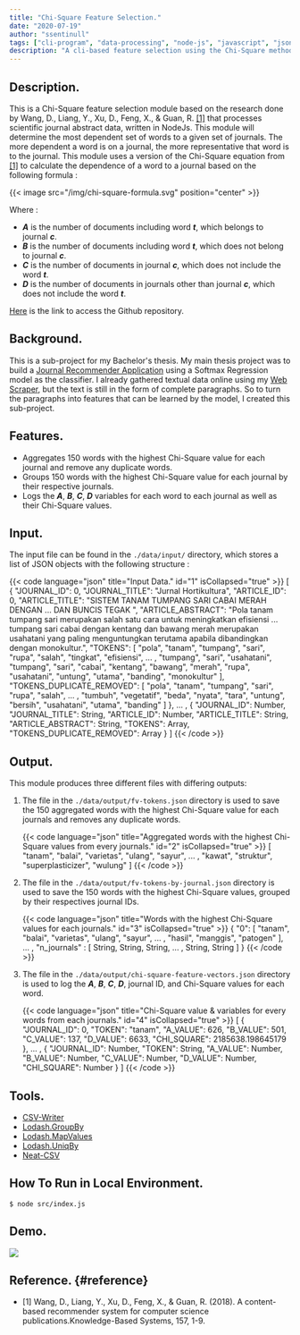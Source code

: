```yaml
---
title: "Chi-Square Feature Selection."
date: "2020-07-19"
author: "ssentinull"
tags: ["cli-program", "data-processing", "node-js", "javascript", "json"]
description: "A cli-based feature selection using the Chi-Square method."
---
```


## Description.

This is a Chi-Square feature selection module based on the research done by Wang, D., Liang, Y., Xu, D., Feng, X., & Guan, R. [[1]](#reference) that processes scientific journal abstract data, written in NodeJs. This module will determine the most dependent set of words to a given set of journals. The more dependent a word is on a journal, the more representative that word is to the journal. This module uses a version of the Chi-Square equation from [[1]](#reference) to calculate the dependence of a word to a journal based on the following formula :

{{< image src="/img/chi-square-formula.svg" position="center" >}}

Where :

- **_A_** is the number of documents including word **_t_**, which belongs to journal **_c_**.
- **_B_** is the number of documents including word **_t_**, which does not belong to journal **_c_**.
- **_C_** is the number of documents in journal **_c_**, which does not include the word **_t_**.
- **_D_** is the number of documents in journals other than journal **_c_**, which does not include the word **_t_**.

[Here](https://github.com/ssentinull/chi-square-module) is the link to access the Github repository.

## Background.

This is a sub-project for my Bachelor's thesis. My main thesis project was to build a [Journal Recommender Application](/projects/journal-recommender-application/) using a Softmax Regression model as the classifier. I already gathered textual data online using my [Web Scraper](/projects/web-scraper), but the text is still in the form of complete paragraphs. So to turn the paragraphs into features that can be learned by the model, I created this sub-project.

## Features.

- Aggregates 150 words with the highest Chi-Square value for each journal and remove any duplicate words.
- Groups 150 words with the highest Chi-Square value for each journal by their respective journals.
- Logs the **_A_**, **_B_**, **_C_**, **_D_** variables for each word to each journal as well as their Chi-Square values.

## Input.

The input file can be found in the `./data/input/` directory, which stores a list of JSON objects with the following structure :

{{< code language="json" title="Input Data." id="1" isCollapsed="true" >}}
[
{
"JOURNAL_ID": 0,
"JOURNAL_TITLE": "Jurnal Hortikultura",
"ARTICLE_ID": 0,
"ARTICLE_TITLE": "SISTEM TANAM TUMPANG SARI CABAI MERAH DENGAN ... DAN BUNCIS TEGAK ",
"ARTICLE_ABSTRACT": "Pola tanam tumpang sari merupakan salah satu cara untuk meningkatkan efisiensi ... tumpang sari cabai dengan kentang dan bawang merah merupakan usahatani yang paling menguntungkan terutama apabila dibandingkan dengan monokultur.",
"TOKENS": [ "pola", "tanam", "tumpang", "sari", "rupa", "salah", "tingkat", "efisiensi", ... , "tumpang", "sari", "usahatani", "tumpang", "sari", "cabai", "kentang", "bawang", "merah", "rupa", "usahatani", "untung", "utama", "banding", "monokultur" ],
"TOKENS_DUPLICATE_REMOVED": [ "pola", "tanam", "tumpang", "sari", "rupa", "salah", ... , "tumbuh", "vegetatif", "beda", "nyata", "tara", "untung", "bersih", "usahatani", "utama", "banding" ]
},
... ,
{
"JOURNAL_ID": Number,
"JOURNAL_TITLE": String,
"ARTICLE_ID": Number,
"ARTICLE_TITLE": String,
"ARTICLE_ABSTRACT": String,
"TOKENS": Array,
"TOKENS_DUPLICATE_REMOVED": Array
}
]
{{< /code >}}

## Output.

This module produces three different files with differing outputs:

1. The file in the `./data/output/fv-tokens.json` directory is used to save the 150 aggregated words with the highest Chi-Square value for each journals and removes any duplicate words.

   {{< code language="json" title="Aggregated words with the highest Chi-Square values from every journals." id="2" isCollapsed="true" >}}
   [
   "tanam",
   "balai",
   "varietas",
   "ulang",
   "sayur",
   ... ,
   "kawat",
   "struktur",
   "superplasticizer",
   "wulung"
   ]
   {{< /code >}}

2. The file in the `./data/output/fv-tokens-by-journal.json` directory is used to save the 150 words with the highest Chi-Square values, grouped by their respectives journal IDs.

   {{< code language="json" title="Words with the highest Chi-Square values for each journals." id="3" isCollapsed="true" >}}
   {
   "0": [
   "tanam",
   "balai",
   "varietas",
   "ulang",
   "sayur",
   ... ,
   "hasil",
   "manggis",
   "patogen"
   ],
   ... ,
   "n_journals" : [
   String,
   String,
   String,
   ... ,
   String,
   String
   ]
   }
   {{< /code >}}

3. The file in the `./data/output/chi-square-feature-vectors.json` directory is used to log the **_A_**, **_B_**, **_C_**, **_D_**, journal ID, and Chi-Square values for each word.

   {{< code language="json" title="Chi-Square value & variables for every words from each journals." id="4" isCollapsed="true" >}}
   [
   {
   "JOURNAL_ID": 0,
   "TOKEN": "tanam",
   "A_VALUE": 626,
   "B_VALUE": 501,
   "C_VALUE": 137,
   "D_VALUE": 6633,
   "CHI_SQUARE": 2185638.198645179
   },
   ... ,
   {
   "JOURNAL_ID": Number,
   "TOKEN": String,
   "A_VALUE": Number,
   "B_VALUE": Number,
   "C_VALUE": Number,
   "D_VALUE": Number,
   "CHI_SQUARE": Number
   }
   ]
   {{< /code >}}

## Tools.

- [CSV-Writer](https://www.npmjs.com/package/csv-writer)
- [Lodash.GroupBy](https://www.npmjs.com/package/lodash.groupby)
- [Lodash.MapValues](https://www.npmjs.com/package/lodash.mapvalues)
- [Lodash.UniqBy](https://www.npmjs.com/package/lodash.uniqby)
- [Neat-CSV](https://www.npmjs.com/package/neat-csv)

## How To Run in Local Environment.

```shell
$ node src/index.js
```

## Demo.

![](https://media.giphy.com/media/Rf4xdYQHIW4vLBS66p/giphy.gif)

## Reference. {#reference}

- [1] Wang, D., Liang, Y., Xu, D., Feng, X., & Guan, R. (2018).
  A content-based recommender system for computer science publications.Knowledge-Based Systems, 157, 1-9.
